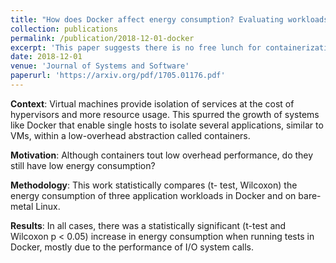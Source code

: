 ```yaml
---
title: "How does Docker affect energy consumption? Evaluating workloads in and out of Docker containers"
collection: publications
permalink: /publication/2018-12-01-docker
excerpt: 'This paper suggests there is no free lunch for containerization when it comes to energy consumption in the cloud.'
date: 2018-12-01
venue: 'Journal of Systems and Software'
paperurl: 'https://arxiv.org/pdf/1705.01176.pdf'
---
```


**Context**: Virtual machines provide isolation of services at the cost of hypervisors and more resource
usage. This spurred the growth of systems like Docker that enable single hosts to isolate several applications, similar to VMs, within a low-overhead abstraction called containers.

**Motivation**: Although containers tout low overhead
performance, do they still have low energy consumption?

**Methodology**: This work statistically compares (t-
test, Wilcoxon) the energy consumption of three application workloads in Docker and on bare-metal
Linux.

**Results**: In all cases, there was a statistically significant (t-test and Wilcoxon p < 0.05) increase in
energy consumption when running tests in Docker,
mostly due to the performance of I/O system calls.
